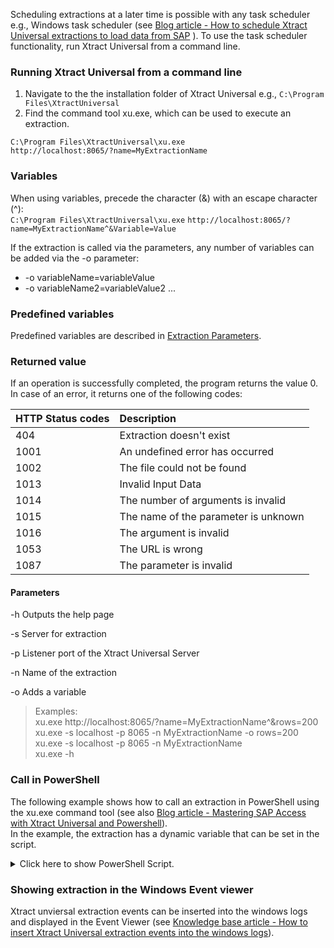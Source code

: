 Scheduling extractions at a later time is possible with any task scheduler e.g., Windows task scheduler (see [Blog article - How to schedule Xtract Universal extractions to load data from SAP](http://www.theobald-software.com/blog/2013/01/28/how-to-schedule-xtract-universal-extractions-with-the-windows-task-scheduler-to-load-data-from-sap/0) ). To use the task scheduler functionality, run Xtract Universal from a command line.

### Running Xtract Universal from a command line
1. Navigate to the the installation folder of Xtract Universal e.g.,
 `C:\Program Files\XtractUniversal` <br>
2. Find the command tool xu.exe, which can be used to execute an extraction.<br>

`C:\Program Files\XtractUniversal\xu.exe`<br>
`http://localhost:8065/?name=MyExtractionName`

### Variables

When using variables, precede the character (&) with an escape character (^): <br>
`C:\Program Files\XtractUniversal\xu.exe`
`http://localhost:8065/?name=MyExtractionName^&Variable=Value`

If the extraction is called via the parameters, any number of variables can be added via the -o parameter:<br>
- -o variableName=variableValue 
- -o variableName2=variableValue2 ...

### Predefined variables

Predefined variables are described in [Extraction Parameters](https://help.theobald-software.com/en/xtract-universal/advanced-techniques/extraction-parameters). 

### Returned value 

If an operation is successfully completed, the program returns the value 0.
In case of an error, it returns one of the following codes:

|HTTP Status codes | Description |
|:----|:---| 
|404 | Extraction doesn't exist |
|1001 | An undefined error has occurred |
|1002 | The file could not be found|     
|1013 | Invalid Input Data |
|1014 | The number of arguments is invalid |
|1015 | The name of the parameter is unknown |
|1016 | The argument is invalid |
|1053 | The URL is wrong |
|1087 | The parameter is invalid |

#### Parameters

-h Outputs the help page

-s Server for extraction

-p Listener port of the Xtract Universal Server

-n Name of the extraction

-o Adds a variable

> Examples: <br>
xu.exe http://localhost:8065/?name=MyExtractionName^&rows=200 <br>
xu.exe -s localhost -p 8065 -n MyExtractionName -o rows=200 <br>
xu.exe -s localhost -p 8065 -n MyExtractionName<br>
xu.exe -h

### Call in PowerShell

The following example shows how to call an extraction in PowerShell using the xu.exe command tool (see also [Blog article - Mastering SAP Access with Xtract Universal and Powershell](https://blog.theobald-software.com/2018/04/26/mastering-sap-access-with-xtract-universal-and-powershell/)).<br>
In the example, the extraction has a dynamic variable that can be set in the script. 

<details>
<summary>Click here to show PowerShell Script.</summary>
{% highlight javascript %}
# Execute an Xtract Universal extraction using the command tool xu.exe in a powershell script
# the extraction has a variable CalendarMonth that needs a value in the format YYYYMM, e.g. 201712
  
clear
# write the output to a file
$XUOutputfile = "C:\Data\powershell\output.txt"
# write the log to a file
$XULogfile = "C:\Data\powershell\log.txt"
  
# set the path to the installation folder
$XUCmd = 'C:\Program Files\XtractUniversal\xu.exe'
  
$XUServer = "localhost"
$XUPort = "8065"
$XUExtraction = "SAPSalesCube"
  
  
# BEGIN OF BLOCK FOR SETTING VARIABLE
# Skip this block if you don't use variable
  
# generate the calender month from the current date to be used as a variable
# e.g. Tuesday, December 19, 2017 10:40:32 AM
$myyear = (Get-Date -format "yyyy")
$mymonth = (Get-Date -format "MM")
# 201712
$myCalendarMonth = "$myyear$mymonth"
# another option Get-Date -format "yyyyMM"
  
# just if you use variables
# the extraction has a variable CalendarMonth, its value has the format YYYYMM
# set the variable for calendar month e.g. 201712
 
  
# END OF BLOCK FOR SETTING VARIABLE
  
  
# define error message
$errorMessage = @'
If the command completes an operation successfully, it returns an exit code of zero (0).
In case of an error, it will return one of the following (http status) codes:
HTTP Statuscodes (e.g. 404 when the extraction does not exist)
1001    An undefined error occured
1002    Could not find the specified file      
1013    Invalid input data
1014    The number of arguments is invalid
1015    The parameter name is unknown
1016    The argument is not valid
1053    Something is wrong with your URL
1087    The parameter is invalid
  
check the online help for further information
http://help.theobald-software.com/Xtract-Universal-EN/default.aspx?pageid=run-from-a-command-line
'@
  
  
# run the command tool with the right parameters
$res = &$XUCmd -s $XUServer -p $XUPort -n $XUExtraction -o CalenderMonth=$myCalenderMonth 1>$XUOutputfile 2>$XULogfile
  
# check the last exit code
# 0: successful
# else unsuccessful
if($LASTEXITCODE -eq 0) {
           
write-host -f Green "The last command executed successfully"          
} else {
           
write-host -f Red "The last execution failed with error code $LASTEXITCODE!"
write-host $errorMessage
}
{% endhighlight %}
</details>

### Showing extraction in the Windows Event viewer
Xtract unviersal extraction events can be inserted into the windows logs and displayed in the Event Viewer (see [Knowledge base article - How to insert Xtract Universal extraction events into the windows logs](https://kb.theobald-software.com/xtract-universal/how-to-insert-xtract-universal-extraction-events-into-the-windows-logs-and-show-them-in-the-event-viewer)).
